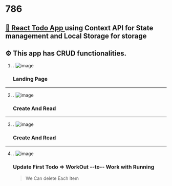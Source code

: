 # 786
## <a href="https://react-todo-app-with-contextapis-and.vercel.app">📝 React Todo App </a> using Context API for State management and Local Storage for storage

## ⚙️ This app has CRUD functionalities.



1. .
   ![image](https://res.cloudinary.com/dwvr054ck/image/upload/v1748424341/Screenshot_45_ki6ipo.png)
   ### Landing Page
--- 
2. .
   ![image](https://res.cloudinary.com/dwvr054ck/image/upload/v1748424342/Screenshot_46_nok6vs.png)
   ### Create And Read
--- 
3. .
   ![image](https://res.cloudinary.com/dwvr054ck/image/upload/v1748424342/Screenshot_46_nok6vs.png)
   ### Create And Read
--- 
4. .
   ![image](https://res.cloudinary.com/dwvr054ck/image/upload/v1748424349/Screenshot_47_orromu.png)
   ### Update First Todo => WorkOut --to-- Work with Running 
   > We Can delete Each Item

   